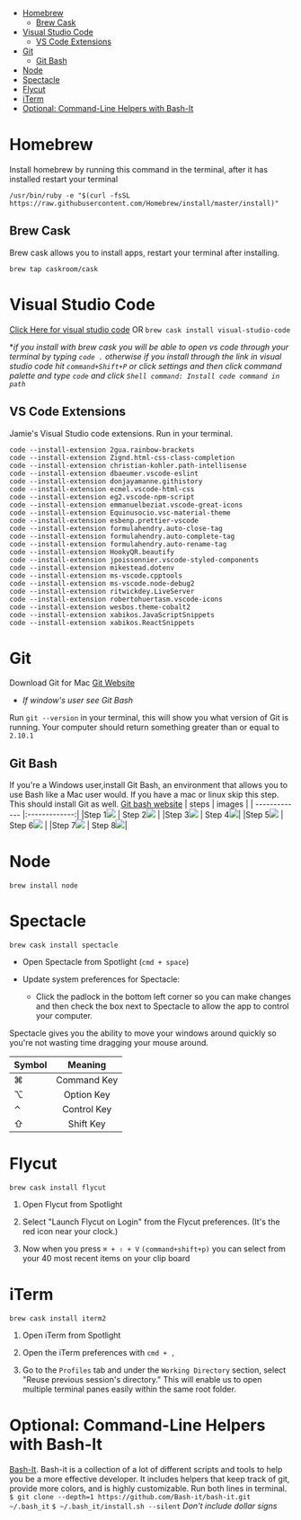 
<!-- TOC -->

- [Homebrew](#homebrew)
    - [Brew Cask](#brew-cask)
- [Visual Studio Code](#visual-studio-code)
    - [VS Code Extensions](#vs-code-extensions)
- [Git](#git)
    - [Git Bash](#git-bash)
- [Node](#node)
- [Spectacle](#spectacle)
- [Flycut](#flycut)
- [iTerm](#iterm)
- [Optional: Command-Line Helpers with Bash-It](#optional-command-line-helpers-with-bash-it)

<!-- /TOC -->

# Homebrew
Install homebrew by running this command in the terminal, after it has installed restart your terminal

`/usr/bin/ruby -e "$(curl -fsSL https://raw.githubusercontent.com/Homebrew/install/master/install)"`

## Brew Cask
Brew cask allows you to install apps, restart your terminal after installing. 

`brew tap caskroom/cask`
# Visual Studio Code
[Click Here for visual studio code](https://code.visualstudio.com/)
OR
`brew cask install visual-studio-code`

**if you install with brew cask you will be able to open vs code through your terminal by typing `code .` otherwise if you install through the link in visual studio code hit `command+Shift+P` or click settings and then click command palette and  type `code` and click `Shell command: Install code command in path`*

## VS Code Extensions

Jamie's Visual Studio code extensions. Run in your terminal.
```
code --install-extension 2gua.rainbow-brackets
code --install-extension Zignd.html-css-class-completion
code --install-extension christian-kohler.path-intellisense
code --install-extension dbaeumer.vscode-eslint
code --install-extension donjayamanne.githistory
code --install-extension ecmel.vscode-html-css
code --install-extension eg2.vscode-npm-script
code --install-extension emmanuelbeziat.vscode-great-icons
code --install-extension Equinusocio.vsc-material-theme
code --install-extension esbenp.prettier-vscode
code --install-extension formulahendry.auto-close-tag
code --install-extension formulahendry.auto-complete-tag
code --install-extension formulahendry.auto-rename-tag
code --install-extension HookyQR.beautify
code --install-extension jpoissonnier.vscode-styled-components
code --install-extension mikestead.dotenv
code --install-extension ms-vscode.cpptools
code --install-extension ms-vscode.node-debug2
code --install-extension ritwickdey.LiveServer
code --install-extension robertohuertasm.vscode-icons
code --install-extension wesbos.theme-cobalt2
code --install-extension xabikos.JavaScriptSnippets
code --install-extension xabikos.ReactSnippets
```


#  Git
Download Git for Mac
[Git Website](https://git-scm.com/download/mac)
* *If window's user see Git Bash*
  
Run `git --version` in your terminal, this will show you what version of Git is running. Your computer should return something greater than or equal to `2.10.1`
## Git Bash
If you're a Windows user,install Git Bash, an environment that allows you to use Bash like a Mac user would. If you have a mac or linux skip this step. This should install Git as well. [Git bash website](https://git-scm.com/)
| steps       | images         | 
| ------------- |:-------------:|
|Step 1![](images/step1.png) | Step 2![](images/step2.png) |
|Step 3![](images/step3.png) | Step 4![](images/step4.png)|
|Step 5![](images/step5.png) | Step 6![](images/step6.png) |
|Step 7![](images/step7.png) | Step 8![](images/step8.png)|


# Node
`brew install node`

# Spectacle
`brew cask install spectacle`

* Open Spectacle from Spotlight (`cmd + space`)

* Update system preferences for Spectacle:

  * Click the padlock in the bottom left corner so you can make changes and then check the box next to Spectacle to allow the app to control your computer.

Spectacle gives you the ability to move your windows around quickly so you're not wasting time dragging your mouse around.
  

  

| Symbol        | Meaning           | 
| ------------- |:-------------:| 
| ⌘  | Command Key | 
| ⌥  | Option Key | 
| ⌃  | Control Key | 
| ⇧  | Shift Key | 

# Flycut
`brew cask install flycut`
1. Open Flycut from Spotlight

2. Select "Launch Flycut on Login" from the Flycut preferences. (It's the red icon near your clock.)

3. Now when you press `⌘ + ⇧ + V` `(command+shift+p)` you can select from your 40 most recent items on your clip board

# iTerm
`brew cask install iterm2` 

1. Open iTerm from Spotlight

2. Open the iTerm preferences with `cmd + ,`

3. Go to the `Profiles` tab and under the `Working Directory` section, select "Reuse previous session's directory." This will enable us to open multiple terminal panes easily within the same root folder. 
# Optional: Command-Line Helpers with Bash-It
[Bash-It](https://github.com/Bash-it/bash-it). Bash-it is a collection of a lot of different scripts and tools to help you be a more effective developer.  It includes helpers that keep track of git, provide more colors, and is highly customizable. Run both lines in terminal.  
`$ git clone --depth=1 https://github.com/Bash-it/bash-it.git ~/.bash_it`
`$ ~/.bash_it/install.sh --silent`
*Don't include dollar signs*